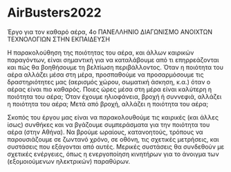 # AirBusters2022
Έργο για τον καθαρό αέρα, 4ο ΠΑΝΕΛΛΗΝΙΟ ΔΙΑΓΩΝΙΣΜΟ ΑΝΟΙΧΤΩΝ ΤΕΧΝΟΛΟΓΙΩΝ ΣΤΗΝ ΕΚΠΑΙΔΕΥΣΗ

Η παρακολούθηση της ποιότητας του αέρα, και άλλων καιρικών παραγόντων, είναι σημαντική για να καταλάβουμε από τι επηρρεάζονται και πώς θα βοηθήσουμε τη βελτίωση περιβάλλοντος.
Όταν η ποιότητα του αέρα αλλάζει μέσα στη μέρα, προσπαθούμε να προσαρμόσουμε τις δραστηριότητες μας (αερισμός χώρου, σωματική άσκηση, κ.α.) όταν ο αέρας είναι πιο καθαρός.
Ποιες ώρες μέσα στη μέρα είναι καλύτερη η ποιότητα του αέρα;
Όταν έχουμε ηλιοφάνεια, βροχή ή συννεφιά, αλλάζει η ποιότητα του αέρα;
Μετά από βροχή, αλλάζει η ποιότητα του αέρα;

Σκοπός του έργου μας είναι να παρακολουθούμε τις καιρικές (και άλλες ίσως) συνθήκες και να βγάζουμε συμπεράσματα για την ποιότητα του αέρα (στην Αθήνα).
Να βρούμε ωραίους, κατανοητούς, τρόπους να παρουσιάζουμε σε ζωντανό χρόνο, σε οθόνη, τις σχετικές μετρήσεις, και συστάσεις που εξάγονται από αυτές.
Μερικές συστάσεις θα συνδεθούν με σχετικές ενέργειες, όπως η ενεργοποίηση κινητήρων για το άνοιγμα των (εξομοιούμενων ηλεκτρικών) παραθύρων.

